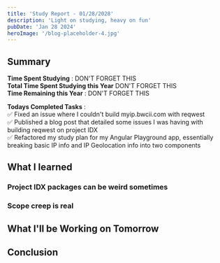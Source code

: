 ```yaml
---
title: 'Study Report - 01/28/2028'
description: 'Light on studying, heavy on fun'
pubDate: 'Jan 28 2024'
heroImage: '/blog-placeholder-4.jpg'
---
```


## Summary
**Time Spent Studying** : DON'T FORGET THIS\
**Total Time Spent Studying this Year**  DON'T FORGET THIS \
**Time Remaining this Year** : DON'T FORGET THIS

**Todays Completed Tasks** : \
✅ Fixed an issue where I couldn't build myip.bwcii.com with reqwest\
✅ Published a blog post that detailed some issues I was having with building reqwest on project IDX\
✅ Refactored my study plan for my Angular Playground app, essentially breaking basic IP info and IP Geolocation info into two components

## What I learned


### Project IDX packages can be weird sometimes



### Scope creep is real



## What I'll be Working on Tomorrow



## Conclusion

